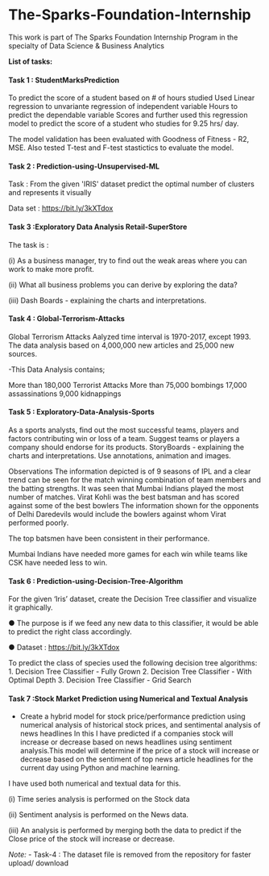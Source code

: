 # The-Sparks-Foundation-Internship
This work is part of The Sparks Foundation Internship Program in the specialty of Data Science &amp; Business Analytics

**List of tasks:**

#### Task 1 : StudentMarksPrediction
To predict the score of a student based on # of hours studied Used Linear regression to unvariante regression of independent variable Hours to predict the dependable variable Scores and further used this regression model to predict the score of a student who studies for 9.25 hrs/ day.

The model validation has been evaluated with Goodness of Fitness - R2, MSE. 
Also tested T-test and F-test stastictics to evaluate the model.


#### Task 2 : Prediction-using-Unsupervised-ML
Task : From the given 'IRIS' dataset predict the optimal number of clusters and represents it visually

Data set : https://bit.ly/3kXTdox


#### Task 3 :Exploratory Data Analysis Retail-SuperStore

The task is :

  (i) As a business manager, try to find out the weak areas where you can work to make more profit.
      
 (ii) What all business problems you can derive by exploring the data?
      
 (iii) Dash Boards - explaining the charts and interpretations.


#### Task 4 : Global-Terrorism-Attacks
Global Terrorism Attacks Aalyzed time interval is 1970-2017, except 1993. The data analysis based on 4,000,000 new articles and 25,000 new sources.

-This Data Analysis contains;

More than 180,000 Terrorist Attacks More than 75,000 bombings 17,000 assassinations 9,000 kidnappings 

#### Task 5 : Exploratory-Data-Analysis-Sports
As a sports analysts, find out the most successful teams, players and factors contributing win or loss of a team. Suggest teams or players a company should endorse for its products. StoryBoards - explaining the charts and interpretations. Use annotations, animation and images.

Observations
The information depicted is of 9 seasons of IPL and a clear trend can be seen for the match winning combination of team members and the batting strengths. It was seen that Mumbai Indians played the most number of matches. Virat Kohli was the best batsman and has scored against some of the best bowlers The information shown for the opponents of Delhi Daredevils would include the bowlers against whom Virat performed poorly.

The top batsmen have been consistent in their performance.

Mumbai Indians have needed more games for each win while teams like CSK have needed less to win.


#### Task 6 : Prediction-using-Decision-Tree-Algorithm
For the given ‘Iris’ dataset, create the Decision Tree classifier and visualize it graphically.

● The purpose is if we feed any new data to this classifier, it would be able to predict the right class accordingly.

● Dataset : https://bit.ly/3kXTdox

To predict the class of species used the following decision tree algorithms: 1. Decision Tree Classifier - Fully Grown 2. Decision Tree Classifier - With Optimal Depth 3. Decision Tree Classifier - Grid Search


#### Task 7 :Stock Market Prediction using Numerical and Textual Analysis


* Create a hybrid model for stock price/performance prediction using numerical analysis of historical stock prices, 
  and sentimental analysis of news headlines
In this I have predicted if a companies stock will increase or decrease based on news headlines using sentiment analysis.This model will determine if the price of a stock will increase or decrease based on the sentiment of top news article headlines for the current day using Python and machine learning.

I have used both numerical and textual data for this.

(i) Time series analysis is performed on the Stock data

(ii) Sentiment analysis is performed on the News data.

(iii) An analysis is performed by merging both the data to predict if the Close price of the stock will increase or decrease.


*Note:*
        - Task-4 : The dataset file is removed from the repository for faster upload/ download
